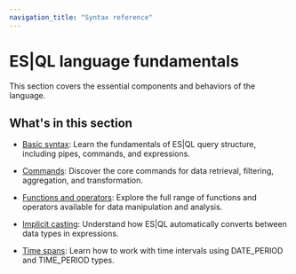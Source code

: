 ```yaml
---
navigation_title: "Syntax reference"
---
```


# ES|QL language fundamentals

This section covers the essential components and behaviors of the language.

## What's in this section

* [Basic syntax](esql-syntax.md): Learn the fundamentals of ES|QL query structure, including pipes, commands, and expressions.

* [Commands](esql-commands.md): Discover the core commands for data retrieval, filtering, aggregation, and transformation.

* [Functions and operators](esql-functions-operators.md): Explore the full range of functions and operators available for data manipulation and analysis.

* [Implicit casting](esql-implicit-casting.md): Understand how ES|QL automatically converts between data types in expressions.

* [Time spans](esql-time-spans.md): Learn how to work with time intervals using DATE_PERIOD and TIME_PERIOD types.
